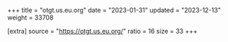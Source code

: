 +++
title = "otgt.us.eu.org"
date = "2023-01-31"
updated = "2023-12-13"
weight = 33708

[extra]
source = "https://otgt.us.eu.org/"
ratio = 16
size = 33
+++
